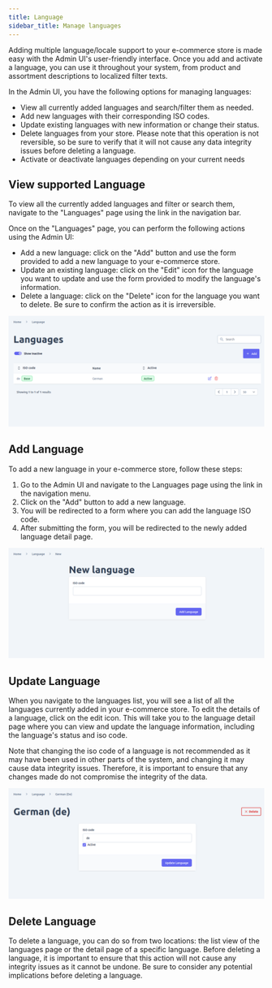 ```yaml
---
title: Language
sidebar_title: Manage languages
---
```


Adding multiple language/locale support to your e-commerce store is made easy with the Admin UI's user-friendly interface. Once you add and activate a language, you can use it throughout your system, from product and assortment descriptions to localized filter texts.

In the Admin UI, you have the following options for managing languages:
- View all currently added languages and search/filter them as needed.
- Add new languages with their corresponding ISO codes.
- Update existing languages with new information or change their status.
- Delete languages from your store. Please note that this operation is not reversible, so be sure to verify that it will not cause any data integrity issues before deleting a language.
- Activate or deactivate languages depending on your current needs

## View supported Language

To view all the currently added languages and filter or search them, navigate to the "Languages" page using the link in the navigation bar.

Once on the "Languages" page, you can perform the following actions using the Admin UI:
- Add a new language: click on the "Add" button and use the form provided to add a new language to your e-commerce store.
- Update an existing language: click on the "Edit" icon for the language you want to update and use the form provided to modify the language's information.
- Delete a language: click on the "Delete" icon for the language you want to delete. Be sure to confirm the action as it is irreversible.

![diagram](../images/admin-ui/language/language-list.png)

## Add Language
To add a new language in your e-commerce store, follow these steps:
1. Go to the Admin UI and navigate to the Languages page using the link in the navigation menu.
2. Click on the "Add" button to add a new language.
3. You will be redirected to a form where you can add the language ISO code.
4. After submitting the form, you will be redirected to the newly added language detail page.

![diagram](../images/admin-ui/language/new-language.png)

## Update Language

When you navigate to the languages list, you will see a list of all the languages currently added in your e-commerce store. To edit the details of a language, click on the edit icon. This will take you to the language detail page where you can view and update the language information, including the language's status and iso code.

Note that changing the iso code of a language is not recommended as it may have been used in other parts of the system, and changing it may cause data integrity issues. Therefore, it is important to ensure that any changes made do not compromise the integrity of the data.

![diagram](../images/admin-ui/language/edit-language.png)

## Delete Language

To delete a language, you can do so from two locations: the list view of the languages page or the detail page of a specific language. Before deleting a language, it is important to ensure that this action will not cause any integrity issues as it cannot be undone. Be sure to consider any potential implications before deleting a language.